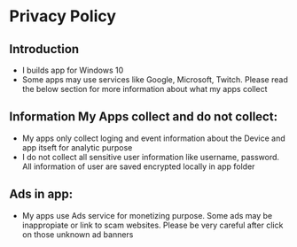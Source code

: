 # Privacy Policy

## Introduction
- I builds app for Windows 10
- Some apps may use services like Google, Microsoft, Twitch. Please read the below section for more information about what my apps collect

## Information My Apps collect and do not collect:
- My apps only collect loging and event information about the Device and app itseft for analytic purpose
- I do not collect all sensitive user information like username, password. All information of user are saved encrypted locally in app folder

## Ads in app:
- My apps use Ads service for monetizing purpose. Some ads may be inappropiate or link to scam websites. Please be very careful after click on those unknown ad banners
